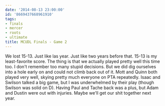 ```yaml
---
date: '2014-08-13 23:00:00'
id: '8669437668961910'
tags:
- finals
- mercer
- roots
- ultimate
title: MCUDL Finals - Game 2
---
```


We lost 15-13. Just like las year. Just like two years before that. 15-13 is my least-favorite score. The thing is that we actually played pretty well this time too. I don't remember too many stupid decisions. But we did dig ourselves into a hole early on and could not climb back out of it. Mott and Quinn both played very well, skying pretty much everyone on PTA repeatedly. Isaac and Swilson talked a big game, but I was underwhelmed by their play (though Swilson was solid on D). Having Paul and Tache back was a plus, but Adam and Dustin were out with injuries. Maybe we'll get our shit together next year.
